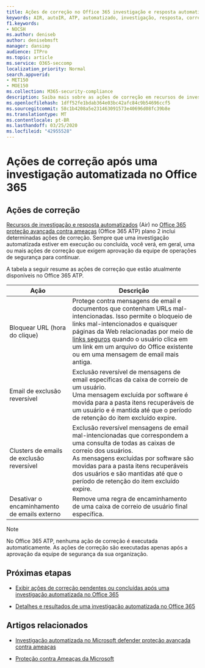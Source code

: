 ```yaml
---
title: Ações de correção no Office 365 investigação e resposta automatizadas
keywords: AIR, autoIR, ATP, automatizado, investigação, resposta, correção, ameaças, avançado, ameaça, proteção
f1.keywords:
- NOCSH
ms.author: deniseb
author: denisebmsft
manager: dansimp
audience: ITPro
ms.topic: article
ms.service: O365-seccomp
localization_priority: Normal
search.appverid:
- MET150
- MOE150
ms.collection: M365-security-compliance
description: Saiba mais sobre as ações de correção em recursos de investigação e resposta automatizados no Office 365 Advanced Threat Protection Plan 2.
ms.openlocfilehash: 1dff52fe1bdab364e03bc42afc84c9b54696ccf5
ms.sourcegitcommit: 58c1b4208a5e231463091573e40696d08fc39b8e
ms.translationtype: MT
ms.contentlocale: pt-BR
ms.lasthandoff: 03/25/2020
ms.locfileid: "42955528"
---
```

# <a name="remediation-actions-following-an-automated-investigation-in-office-365"></a>Ações de correção após uma investigação automatizada no Office 365

## <a name="remediation-actions"></a>Ações de correção

[Recursos de investigação e resposta automatizados](https://docs.microsoft.com/microsoft-365/security/office-365-security/office-365-air) (Air) no [Office 365 proteção avançada contra ameaças](https://docs.microsoft.com/microsoft-365/security/office-365-security/office-365-atp) (Office 365 ATP) plano 2 inclui determinadas ações de correção. Sempre que uma investigação automatizada estiver em execução ou concluída, você verá, em geral, uma ou mais ações de correção que exigem aprovação da equipe de operações de segurança para continuar. 

A tabela a seguir resume as ações de correção que estão atualmente disponíveis no Office 365 ATP. 

|Ação | Descrição |
|-----|-----|
|Bloquear URL (hora do clique) |Protege contra mensagens de email e documentos que contenham URLs mal-intencionadas. Isso permite o bloqueio de links mal-intencionados e quaisquer páginas da Web relacionadas por meio de [links seguros](https://docs.microsoft.com/microsoft-365/security/office-365-security/atp-safe-links) quando o usuário clica em um link em um arquivo do Office existente ou em uma mensagem de email mais antiga. |
|Email de exclusão reversível  |Exclusão reversível de mensagens de email específicas da caixa de correio de um usuário. <br/>Uma mensagem excluída por software é movida para a pasta itens recuperáveis de um usuário e é mantida até que o período de retenção do item excluído expire. |
|Clusters de emails de exclusão reversível  |Exclusão reversível mensagens de email mal-intencionadas que correspondem a uma consulta de todas as caixas de correio dos usuários. <br/>As mensagens excluídas por software são movidas para a pasta itens recuperáveis dos usuários e são mantidas até que o período de retenção do item excluído expire. |
|Desativar o encaminhamento de emails externo |Remove uma regra de encaminhamento de uma caixa de correio de usuário final específica.|

> [!NOTE]
> No Office 365 ATP, nenhuma ação de correção é executada automaticamente. As ações de correção são executadas apenas após a aprovação da equipe de segurança da sua organização. 

## <a name="next-steps"></a>Próximas etapas

- [Exibir ações de correção pendentes ou concluídas após uma investigação automatizada no Office 365](air-review-approve-pending-completed-actions.md)

- [Detalhes e resultados de uma investigação automatizada no Office 365](air-view-investigation-results.md)

## <a name="related-articles"></a>Artigos relacionados

- [Investigação automatizada no Microsoft defender proteção avançada contra ameaças](https://docs.microsoft.com/windows/security/threat-protection/microsoft-defender-atp/automated-investigations)

- [Proteção contra Ameaças da Microsoft](https://docs.microsoft.com/microsoft-365/security/mtp/microsoft-threat-protection)
